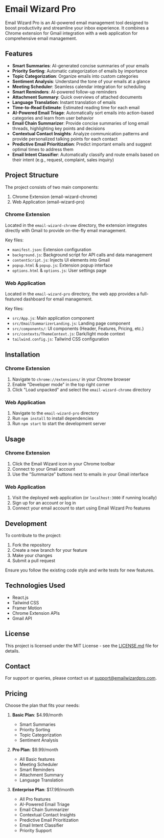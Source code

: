 # Email Wizard Pro

Email Wizard Pro is an AI-powered email management tool designed to boost productivity and streamline your inbox experience. It combines a Chrome extension for Gmail integration with a web application for comprehensive email management.

## Features

- **Smart Summaries**: AI-generated concise summaries of your emails
- **Priority Sorting**: Automatic categorization of emails by importance
- **Topic Categorization**: Organize emails into custom categories
- **Sentiment Analysis**: Understand the tone of your emails at a glance
- **Meeting Scheduler**: Seamless calendar integration for scheduling
- **Smart Reminders**: AI-powered follow-up reminders
- **Attachment Summary**: Quick overviews of attached documents
- **Language Translation**: Instant translation of emails
- **Time-to-Read Estimate**: Estimated reading time for each email
- **AI-Powered Email Triage**: Automatically sort emails into action-based categories and learn from user behavior
- **Email Chain Summarizer**: Provide concise summaries of long email threads, highlighting key points and decisions
- **Contextual Contact Insights**: Analyze communication patterns and provide personalized talking points for each contact
- **Predictive Email Prioritization**: Predict important emails and suggest optimal times to address them
- **Email Intent Classifier**: Automatically classify and route emails based on their intent (e.g., request, complaint, sales inquiry)

## Project Structure

The project consists of two main components:

1. Chrome Extension (email-wizard-chrome)
2. Web Application (email-wizard-pro)

### Chrome Extension

Located in the `email-wizard-chrome` directory, the extension integrates directly with Gmail to provide on-the-fly email management.

Key files:
- `manifest.json`: Extension configuration
- `background.js`: Background script for API calls and data management
- `contentScript.js`: Injects UI elements into Gmail
- `popup.html` & `popup.js`: Extension popup interface
- `options.html` & `options.js`: User settings page

### Web Application

Located in the `email-wizard-pro` directory, the web app provides a full-featured dashboard for email management.

Key files:
- `src/App.js`: Main application component
- `src/EmailSummarizerLanding.js`: Landing page component
- `src/components/`: UI components (Header, Features, Pricing, etc.)
- `src/contexts/ThemeContext.js`: Dark/light mode context
- `tailwind.config.js`: Tailwind CSS configuration

## Installation

### Chrome Extension

1. Navigate to `chrome://extensions/` in your Chrome browser
2. Enable "Developer mode" in the top right corner
3. Click "Load unpacked" and select the `email-wizard-chrome` directory

### Web Application

1. Navigate to the `email-wizard-pro` directory
2. Run `npm install` to install dependencies
3. Run `npm start` to start the development server

## Usage

### Chrome Extension

1. Click the Email Wizard icon in your Chrome toolbar
2. Connect to your Gmail account
3. Use the "Summarize" buttons next to emails in your Gmail interface

### Web Application

1. Visit the deployed web application (or `localhost:3000` if running locally)
2. Sign up for an account or log in
3. Connect your email account to start using Email Wizard Pro features

## Development

To contribute to the project:

1. Fork the repository
2. Create a new branch for your feature
3. Make your changes
4. Submit a pull request

Ensure you follow the existing code style and write tests for new features.

## Technologies Used

- React.js
- Tailwind CSS
- Framer Motion
- Chrome Extension APIs
- Gmail API

## License

This project is licensed under the MIT License - see the [LICENSE.md](LICENSE.md) file for details.

## Contact

For support or queries, please contact us at support@emailwizardpro.com.

## Pricing

Choose the plan that fits your needs:

1. **Basic Plan**: $4.99/month
   - Smart Summaries
   - Priority Sorting
   - Topic Categorization
   - Sentiment Analysis

2. **Pro Plan**: $9.99/month
   - All Basic features
   - Meeting Scheduler
   - Smart Reminders
   - Attachment Summary
   - Language Translation

3. **Enterprise Plan**: $17.99/month
   - All Pro features
   - AI-Powered Email Triage
   - Email Chain Summarizer
   - Contextual Contact Insights
   - Predictive Email Prioritization
   - Email Intent Classifier
   - Priority Support